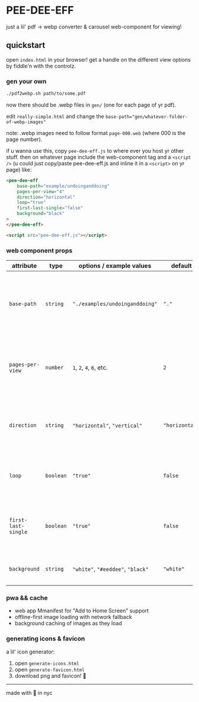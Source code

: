 # PEE-DEE-EFF

just a lil' pdf -> webp converter & carousel web-component for viewing!

## quickstart

open `index.html` in your browser! get a handle on the different view options by fiddle'n with the controlz.

### gen your own

```sh
./pdf2webp.sh path/to/some.pdf
```

now there should be .webp files in `gen/` (one for each page of yr pdf).

edit `really-simple.html` and change the `base-path="gen/whatever-folder-of-webp-images"`

note: .webp images need to follow format `page-000.web` (where 000 is the page number).

if u wanna use this, copy `pee-dee-eff.js` to where ever you host yr other stuff. then on whatever page include the web-component tag and a `<script />` (u could just copy/paste pee-dee-eff.js and inline it in a `<script>` on yr page) like:

```html
<pee-dee-eff
    base-path="example/undoinganddoing"
    pages-per-view="4"
    direction="horizontal"
    loop="true"
    first-last-single="false"
    background="black"
>
</pee-dee-eff>

<script src="pee-dee-eff.js"></script>
```

### web component props

| attribute            | type      | options / example values          | default        | required | description                                                                              |
| -------------------- | --------- | --------------------------------- | -------------- | -------- | ---------------------------------------------------------------------------------------- |
| `base-path`          | `string`  | `"./examples/undoinganddoing"`    | `"."`          | yes      | directory where image files like `page-000.webp`, `page-001.webp`, etc. are loaded from. |
| `pages-per-view`     | `number`  | `1`, `2`, `4`, `6`, etc.          | `2`            | no       | number of images shown per slide. determines the grid layout automatically.              |
| `direction`          | `string`  | `"horizontal"`, `"vertical"`      | `"horizontal"` | no       | chooses between swipe-to-slide and scroll-down-to-browse modes.                          |
| `loop`               | `boolean` | `"true"`                          | `false`        | no       | whether to loop back to the first slide after the last one, and vice versa.              |
| `first-last-single` | `boolean` | `"true"`                          | `false`        | no       | not currently used in logic, but may be intended for showing single pages at start/end.  |
| `background`         | `string`  | `"white"`, `"#eeddee"`, `"black"` | `"white"`      | no       | background color of each image cell in the grid.                                         |

### pwa && cache

- web app Mmanifest for "Add to Home Screen" support
- offline-first image loading with network fallback
- background caching of images as they load

### generating icons & favicon

a lil' icon generator:

1. open `generate-icons.html`
2. open `generate-favicon.html`
2. download png and favicon! 🥹

---
made with 💖 in nyc
